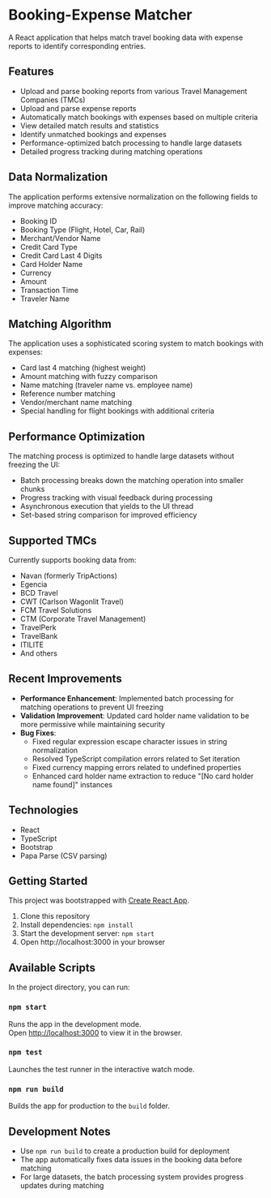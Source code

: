 # Booking-Expense Matcher

A React application that helps match travel booking data with expense reports to identify corresponding entries.

## Features

- Upload and parse booking reports from various Travel Management Companies (TMCs)
- Upload and parse expense reports
- Automatically match bookings with expenses based on multiple criteria
- View detailed match results and statistics
- Identify unmatched bookings and expenses
- Performance-optimized batch processing to handle large datasets
- Detailed progress tracking during matching operations

## Data Normalization

The application performs extensive normalization on the following fields to improve matching accuracy:
- Booking ID
- Booking Type (Flight, Hotel, Car, Rail)
- Merchant/Vendor Name
- Credit Card Type
- Credit Card Last 4 Digits
- Card Holder Name
- Currency
- Amount
- Transaction Time
- Traveler Name

## Matching Algorithm

The application uses a sophisticated scoring system to match bookings with expenses:
- Card last 4 matching (highest weight)
- Amount matching with fuzzy comparison
- Name matching (traveler name vs. employee name)
- Reference number matching
- Vendor/merchant name matching
- Special handling for flight bookings with additional criteria

## Performance Optimization

The matching process is optimized to handle large datasets without freezing the UI:
- Batch processing breaks down the matching operation into smaller chunks
- Progress tracking with visual feedback during processing
- Asynchronous execution that yields to the UI thread
- Set-based string comparison for improved efficiency

## Supported TMCs

Currently supports booking data from:
- Navan (formerly TripActions)
- Egencia
- BCD Travel
- CWT (Carlson Wagonlit Travel)
- FCM Travel Solutions
- CTM (Corporate Travel Management)
- TravelPerk
- TravelBank
- ITILITE
- And others

## Recent Improvements

- **Performance Enhancement**: Implemented batch processing for matching operations to prevent UI freezing
- **Validation Improvement**: Updated card holder name validation to be more permissive while maintaining security
- **Bug Fixes**:
  - Fixed regular expression escape character issues in string normalization
  - Resolved TypeScript compilation errors related to Set iteration
  - Fixed currency mapping errors related to undefined properties
  - Enhanced card holder name extraction to reduce "[No card holder name found]" instances

## Technologies

- React
- TypeScript
- Bootstrap
- Papa Parse (CSV parsing)

## Getting Started

This project was bootstrapped with [Create React App](https://github.com/facebook/create-react-app).

1. Clone this repository
2. Install dependencies: `npm install`
3. Start the development server: `npm start`
4. Open http://localhost:3000 in your browser

## Available Scripts

In the project directory, you can run:

### `npm start`

Runs the app in the development mode.\
Open [http://localhost:3000](http://localhost:3000) to view it in the browser.

### `npm test`

Launches the test runner in the interactive watch mode.

### `npm run build`

Builds the app for production to the `build` folder.

## Development Notes

- Use `npm run build` to create a production build for deployment
- The app automatically fixes data issues in the booking data before matching
- For large datasets, the batch processing system provides progress updates during matching